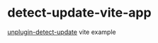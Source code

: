 # detect-update-vite-app

[unplugin-detect-update](https://github.com/WX-DongXing/unplugin-detect-update) vite example
